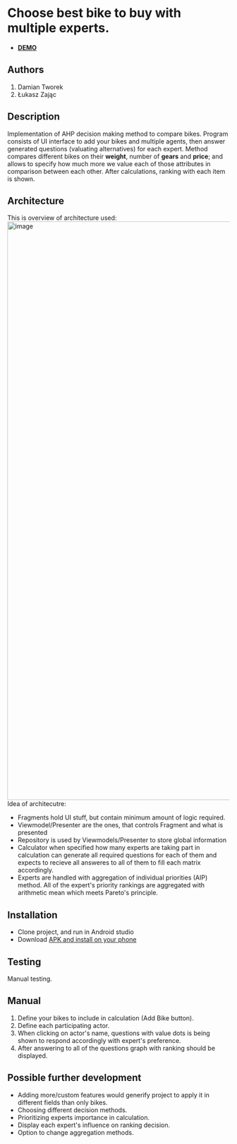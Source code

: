 # Choose best bike to buy with multiple experts.


- [**DEMO**](https://drive.google.com/file/d/1SX7NtdaUmjysFagwgNRZ0NBGJJ_2yXIL/view)

## Authors

1. Damian Tworek
2. Łukasz Zając

## Description
Implementation of AHP decision making method to compare bikes. Program consists of UI interface to add your bikes and multiple agents, then answer generated questions (valuating alternatives) for each expert. Method compares different bikes on their **weight**, number of **gears** and **price**; and allows to specify how much more we value each of those attributes in comparison between each other. After calculations, ranking with each item is shown.

## Architecture

This is overview of architecture used:
<img width="1309" alt="image" src="https://user-images.githubusercontent.com/64365037/214445863-d100be5f-ef96-4054-a331-d526b02cae31.png">
Idea of architecutre:
- Fragments hold UI stuff, but contain minimum amount of logic required.
- Viewmodel/Presenter are the ones, that controls Fragment and what is presented
- Repository is used by Viewmodels/Presenter to store global information
- Calculator when specified how many experts are taking part in calculation can generate all required questions for each of them and expects to recieve all answeres to all of them to fill each matrix accordingly.
- Experts are handled with aggregation of individual priorities (AIP) method. All of the expert's priority rankings are aggregated with arithmetic mean which meets Pareto's principle.

## Installation

- Clone project, and run in Android studio 
- Download [APK and install on your phone](https://drive.google.com/file/d/15fOa1zNaPnC8Ac-RPuP396TVnq_2_jky/view?usp=share_link)

## Testing 
Manual testing.

## Manual
1. Define your bikes to include in calculation (Add Bike button).
2. Define each participating actor.
3. When clicking on actor's name, questions with value dots is being shown to respond accordingly with expert's preference.
4. After answering to all of the questions graph with ranking should be displayed.

## Possible further development
- Adding more/custom features would generify project to apply it in different fields than only bikes.
- Choosing different decision methods.
- Prioritizing experts importance in calculation.
- Display each expert's influence on ranking decision.
- Option to change aggregation methods.
